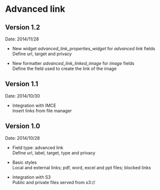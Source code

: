 # Advanced link

## Version 1.2

Date: 2014/11/28

- New widget *advanced_link_properties_widget* for *advanced link* fields  
Define url, target and privacy

- New formatter *advanced_link_linked_image* for *image* fields  
Define the field used to create the link of the image

## Version 1.1  

Date: 2014/10/30

- Integration with IMCE  
Insert links from file manager

## Version 1.0

Date: 2014/10/28

- Field type: advanced link  
Define url, label, target, type and privacy

- Basic styles  
Local and external links; pdf, word, excel and ppt files; blocked links

- Integration with S3  
Public and private files served from s3://